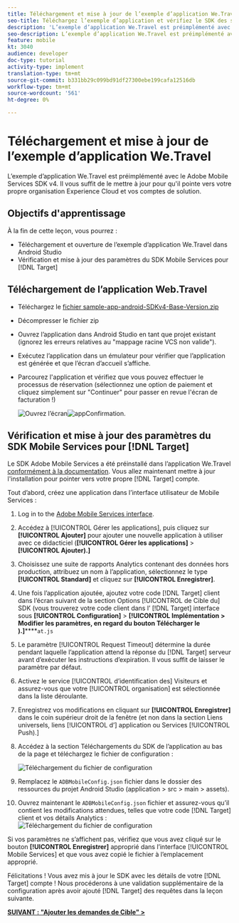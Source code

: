 ```yaml
---
title: Téléchargement et mise à jour de l’exemple d’application We.Travel
seo-title: Téléchargez l’exemple d’application et vérifiez le SDK des services mobiles.
description: 'L’exemple d’application We.Travel est préimplémenté avec le Adobe Mobile Services SDK v4. Il vous suffit de le mettre à jour pour qu''il pointe vers votre propre organisation Experience Cloud et vos comptes de solution.   '
seo-description: L’exemple d’application We.Travel est préimplémenté avec le Adobe Mobile Services SDK v4. Il vous suffit de le mettre à jour pour qu'il pointe vers votre propre organisation Experience Cloud et vos comptes de solution.
feature: mobile
kt: 3040
audience: developer
doc-type: tutorial
activity-type: implement
translation-type: tm+mt
source-git-commit: b331bb29c099bd91df27300ebe199cafa12516db
workflow-type: tm+mt
source-wordcount: '561'
ht-degree: 0%

---
```



# Téléchargement et mise à jour de l’exemple d’application We.Travel

L’exemple d’application We.Travel est préimplémenté avec le Adobe Mobile Services SDK v4. Il vous suffit de le mettre à jour pour qu&#39;il pointe vers votre propre organisation Experience Cloud et vos comptes de solution.

## Objectifs d&#39;apprentissage

À la fin de cette leçon, vous pourrez :

* Téléchargement et ouverture de l’exemple d’application We.Travel dans Android Studio
* Vérification et mise à jour des paramètres du SDK Mobile Services pour [!DNL Target]

## Téléchargement de l’application Web.Travel

* Téléchargez le [fichier sample-app-android-SDKv4-Base-Version.zip](assets/sample-app-android-SDKv4-Base-Version.zip)
* Décompresser le fichier zip
* Ouvrez l’application dans Android Studio en tant que projet existant (ignorez les erreurs relatives au &quot;mappage racine VCS non valide&quot;).
* Exécutez l’application dans un émulateur pour vérifier que l’application est générée et que l’écran d’accueil s’affiche.
* Parcourez l&#39;application et vérifiez que vous pouvez effectuer le processus de réservation (sélectionnez une option de paiement et cliquez simplement sur &quot;Continuer&quot; pour passer en revue l&#39;écran de facturation !)

   ![Ouvrez l’écran](assets/wetravel_homeScreen.png)![appConfirmation.](assets/wetravel_confirmationScreen.png)

## Vérification et mise à jour des paramètres du SDK Mobile Services pour [!DNL Target]

Le SDK Adobe Mobile Services a été préinstallé dans l’application We.Travel [conformément à la documentation](https://docs.adobe.com/content/help/en/mobile-services/android/getting-started-android/requirements.html). Vous allez maintenant mettre à jour l&#39;installation pour pointer vers votre propre [!DNL Target] compte.

Tout d’abord, créez une application dans l’interface utilisateur de Mobile Services :

1. Log in to the [Adobe Mobile Services interface](https://mobilemarketing.adobe.com).
1. Accédez à [!UICONTROL Gérer les applications], puis cliquez sur **[!UICONTROL Ajouter]** pour ajouter une nouvelle application à utiliser avec ce didacticiel (**[!UICONTROL Gérer les applications]** > **[!UICONTROL Ajouter).]**
1. Choisissez une suite de rapports Analytics contenant des données hors production, attribuez un nom à l’application, sélectionnez le type **[!UICONTROL Standard]** et cliquez sur **[!UICONTROL Enregistrer]**.
1. Une fois l’application ajoutée, ajoutez votre code [!DNL Target] client dans l’écran suivant de la section Options [!UICONTROL de Cible du] SDK (vous trouverez votre code client dans l’ [!DNL Target] interface sous **[!UICONTROL Configuration]** > **[!UICONTROL Implémentation > Modifier les paramètres, en regard du bouton Télécharger le ).]******`at.js`
1. Le paramètre [!UICONTROL Request Timeout] détermine la durée pendant laquelle l’application attend la réponse du [!DNL Target] serveur avant d’exécuter les instructions d’expiration. Il vous suffit de laisser le paramètre par défaut.
1. Activez le service [!UICONTROL d’identification des] Visiteurs et assurez-vous que votre [!UICONTROL organisation] est sélectionnée dans la liste déroulante.
1. Enregistrez vos modifications en cliquant sur **[!UICONTROL Enregistrer]** dans le coin supérieur droit de la fenêtre (et non dans la section Liens universels, liens [!UICONTROL d’] application ou Services [!UICONTROL Push).]
1. Accédez à la section Téléchargements du SDK de l’application au bas de la page et téléchargez le fichier de configuration :

   ![Téléchargement du fichier de configuration](assets/config_file.jpg)

1. Remplacez le `ADBMobileConfig.json` fichier dans le dossier des ressources du projet Android Studio (application > src > main > assets).

1. Ouvrez maintenant le `ADBMobileConfig.json` fichier et assurez-vous qu’il contient les modifications attendues, telles que votre code [!DNL Target] client et vos détails Analytics :
   ![Téléchargement du fichier de configuration](assets/client_code.jpg)

Si vos paramètres ne s’affichent pas, vérifiez que vous avez cliqué sur le bouton **[!UICONTROL Enregistrer]** approprié dans l’interface [!UICONTROL Mobile Services] et que vous avez copié le fichier à l’emplacement approprié.

Félicitations ! Vous avez mis à jour le SDK avec les détails de votre [!DNL Target] compte ! Nous procéderons à une validation supplémentaire de la configuration après avoir ajouté [!DNL Target] des requêtes dans la leçon suivante.

**[SUIVANT : &quot;Ajouter les demandes de Cible&quot; >](add-requests.md)**

